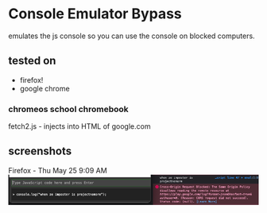 # Console Emulator Bypass
emulates the js console so you can use the console on blocked computers.

## tested on
- firefox!
- google chrome
### chromeos school chromebook
fetch2.js - injects into HTML of google.com

## screenshots
Firefox - Thu May 25 9:09 AM<br>
![](https://github.com/projectnomore/Javascript-Console-Emulator-W.I.P/blob/8e7d7ed4c656e430ba4b67f2ab264689de9b88a2/assets/Screen%20Shot%202023-05-25%20at%209.08.03%20AM.png?raw=true)

